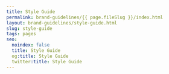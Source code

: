 ```yaml
---
title: Style Guide
permalink: brand-guidelines/{{ page.fileSlug }}/index.html
layout: brand-guidelines/style-guide.html
slug: style-guide
tags: pages
seo:
  noindex: false
  title: Style Guide
  og:title: Style Guide
  twitter:title: Style Guide
---
```



